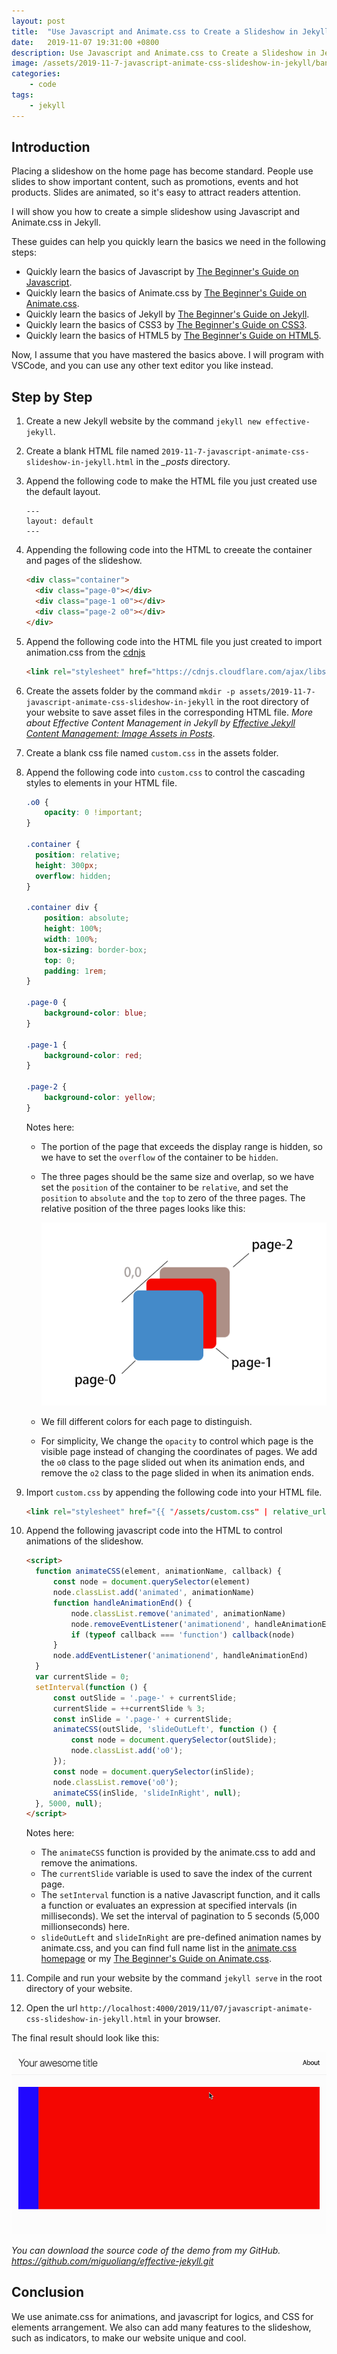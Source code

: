 ```yaml
---
layout: post
title:  "Use Javascript and Animate.css to Create a Slideshow in Jekyll"
date:   2019-11-07 19:31:00 +0800
description: Use Javascript and Animate.css to Create a Slideshow in Jekyll
image: /assets/2019-11-7-javascript-animate-css-slideshow-in-jekyll/banner.jpg
categories:
    - code
tags:
    - jekyll
---
```


## Introduction

Placing a slideshow on the home page has become standard. People use slides to show important content, such as promotions, events and hot products. Slides are animated, so it's easy to attract readers attention.

I will show you how to create a simple slideshow using Javascript and Animate.css in Jekyll.

These guides can help you quickly learn the basics we need in the following steps:

* Quickly learn the basics of Javascript by [The Beginner's Guide on Javascript](/javascript-beginner-guide.html).
* Quickly learn the basics of Animate.css by [The Beginner's Guide on Animate.css](/animate-css-beginner-guide.html).
* Quickly learn the basics of Jekyll by [The Beginner's Guide on Jekyll](/jekyll-beginner-guide.html).
* Quickly learn the basics of CSS3 by [The Beginner's Guide on CSS3](/css-beginner-guide.html).
* Quickly learn the basics of HTML5 by [The Beginner's Guide on HTML5](/html-beginner-guide.html).

Now, I assume that you have mastered the basics above. I will program with VSCode, and you can use any other text editor you like instead.

## Step by Step

1. Create a new Jekyll website by the command `jekyll new effective-jekyll`.
2. Create a blank HTML file named `2019-11-7-javascript-animate-css-slideshow-in-jekyll.html` in the *_posts* directory.
3. Append the following code to make the HTML file you just created use the default layout.

    ```text
    ---
    layout: default
    ---
    ```

4. Appending the following code into the HTML to creeate the container and pages of the slideshow.

    ```html
    <div class="container">
      <div class="page-0"></div>
      <div class="page-1 o0"></div>
      <div class="page-2 o0"></div>
    </div>
    ```

5. Append the following code into the HTML file you just created to import animation.css from the [cdnjs](https://cdnjs.com/libraries/animate.css)

    ```html
    <link rel="stylesheet" href="https://cdnjs.cloudflare.com/ajax/libs/animate.css/3.7.2/animate.min.css">
    ```

6. Create the assets folder by the command `mkdir -p assets/2019-11-7-javascript-animate-css-slideshow-in-jekyll` in the root directory of your website to save asset files in the corresponding HTML file. *More about Effective Content Management in Jekyll by [Effective Jekyll Content Management: Image Assets in Posts](/effective-jekyll-content-management-image-assets-in-posts.html)*.
7. Create a blank css file named `custom.css` in the assets folder.
8. Append the following code into `custom.css` to control the cascading styles to elements in your HTML file.

    ```css
    .o0 {
        opacity: 0 !important;
    }

    .container {
      position: relative;
      height: 300px;
      overflow: hidden;
    }

    .container div {
        position: absolute;
        height: 100%;
        width: 100%;
        box-sizing: border-box;
        top: 0;
        padding: 1rem;
    }

    .page-0 {
        background-color: blue;
    }

    .page-1 {
        background-color: red;
    }

    .page-2 {
        background-color: yellow;
    }
    ```

    Notes here:

    * The portion of the page that exceeds the display range is hidden, so we have to set the `overflow` of the container to be `hidden`.
    * The three pages should be the same size and overlap, so we have set the `position` of the container to be `relative`, and set the `position` to `absolute` and the `top` to zero of the three pages. The relative position of the three pages looks like this:

      ![Pages Arrangement](/assets/2019-11-7-javascript-animate-css-slideshow-in-jekyll/carousel.png)

    * We fill different colors for each page to distinguish.
    * For simplicity, We change the `opacity` to control which page is the visible page instead of changing the coordinates of pages. We add the `o0` class to the page slided out when its animation ends, and remove the `o2` class to the page slided in when its animation ends.

9. Import `custom.css` by appending the following code into your HTML file.

    ```html
    <link rel="stylesheet" href="{{ "/assets/custom.css" | relative_url }}">
    ```

10. Append the following javascript code into the HTML to control animations of the slideshow.

    ```html
    <script>
      function animateCSS(element, animationName, callback) {
          const node = document.querySelector(element)
          node.classList.add('animated', animationName)
          function handleAnimationEnd() {
              node.classList.remove('animated', animationName)
              node.removeEventListener('animationend', handleAnimationEnd)
              if (typeof callback === 'function') callback(node)
          }
          node.addEventListener('animationend', handleAnimationEnd)
      }
      var currentSlide = 0;
      setInterval(function () {
          const outSlide = '.page-' + currentSlide;
          currentSlide = ++currentSlide % 3;
          const inSlide = '.page-' + currentSlide;
          animateCSS(outSlide, 'slideOutLeft', function () {
              const node = document.querySelector(outSlide);
              node.classList.add('o0');
          });
          const node = document.querySelector(inSlide);
          node.classList.remove('o0');
          animateCSS(inSlide, 'slideInRight', null);
      }, 5000, null);  
    </script>
    ```

    Notes here:

    * The `animateCSS` function is provided by the animate.css to add and remove the animations.
    * The `currentSlide` variable is used to save the index of the current page.
    * The `setInterval` function is a native Javascript function, and it calls a function or evaluates an expression at specified intervals (in milliseconds). We set the interval of pagination to 5 seconds (5,000 millionseconds) here.
    * `slideOutLeft` and `slideInRight` are pre-defined animation names by animate.css, and you can find full name list in the [animate.css homepage](https://daneden.github.io/animate.css/) or my [The Beginner's Guide on Animate.css](/animate-css-beginner-guide.html).

11. Compile and run your website by the command `jekyll serve` in the root directory of your website.
12. Open the url `http://localhost:4000/2019/11/07/javascript-animate-css-slideshow-in-jekyll.html` in your browser.

The final result should look like this:

![Final Carousel](/assets/2019-11-7-javascript-animate-css-slideshow-in-jekyll/screenshot.gif)

*You can download the source code of the demo from my GitHub. <https://github.com/miguoliang/effective-jekyll.git>*

## Conclusion

We use animate.css for animations, and javascript for logics, and CSS for elements arrangement. We also can add many features to the slideshow, such as indicators, to make our website unique and cool.
